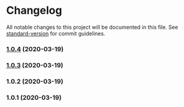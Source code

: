 # Changelog

All notable changes to this project will be documented in this file. See [standard-version](https://github.com/conventional-changelog/standard-version) for commit guidelines.

### [1.0.4](https://github.com/filestack/filestack-loader-js/compare/v1.0.3...v1.0.4) (2020-03-19)

### [1.0.3](https://github.com/filestack/filestack-loader-js/compare/v1.0.2...v1.0.3) (2020-03-19)

### 1.0.2 (2020-03-19)

### 1.0.1 (2020-03-19)
